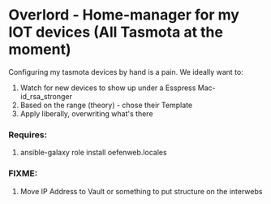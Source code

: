 # Overlord - Home-manager for my IOT devices (All Tasmota at the moment)

Configuring my tasmota devices by hand is a pain. We ideally want to:
 1. Watch for new devices to show up under a Esspress Mac-id_rsa_stronger
 1. Based on the range (theory) - chose their Template
 1. Apply liberally, overwriting what's there


### Requires:
 1. ansible-galaxy role install oefenweb.locales

### FIXME:
 1. Move IP Address to Vault or something to put structure on the interwebs
